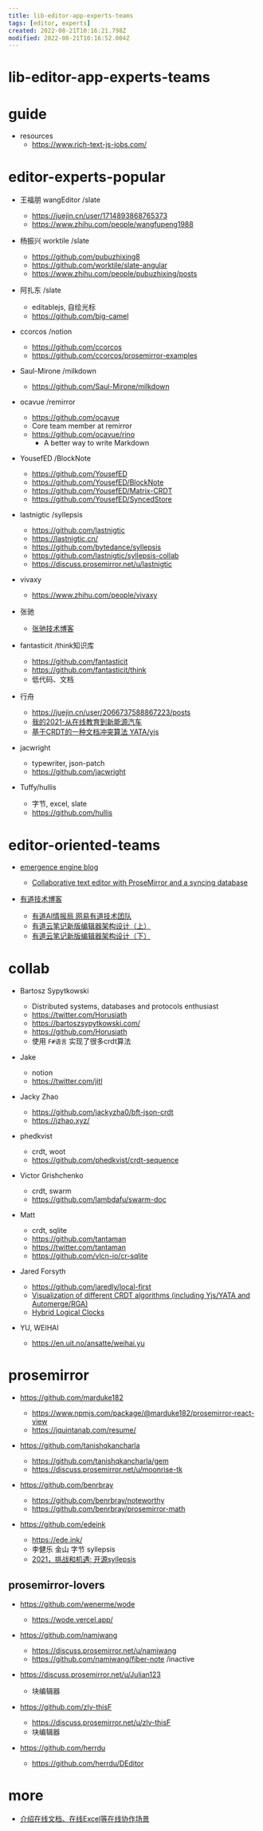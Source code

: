 ```yaml
---
title: lib-editor-app-experts-teams
tags: [editor, experts]
created: 2022-08-21T10:16:21.798Z
modified: 2022-08-21T10:16:52.004Z
---
```


# lib-editor-app-experts-teams

# guide

- resources
  - https://www.rich-text-js-jobs.com/
# editor-experts-popular
- 王福朋 wangEditor  /slate
  - https://juejin.cn/user/1714893868765373
  - https://www.zhihu.com/people/wangfupeng1988

- 杨振兴 worktile   /slate
  - https://github.com/pubuzhixing8
  - https://github.com/worktile/slate-angular
  - https://www.zhihu.com/people/pubuzhixing/posts

- 阿扎东 /slate
  - editablejs, 自绘光标
  - https://github.com/big-camel

- ccorcos /notion
  - https://github.com/ccorcos
  - https://github.com/ccorcos/prosemirror-examples

- Saul-Mirone /milkdown
  - https://github.com/Saul-Mirone/milkdown

- ocavue /remirror
  - https://github.com/ocavue
  - Core team member at remirror
  - https://github.com/ocavue/rino
    - A better way to write Markdown

- YousefED /BlockNote
  - https://github.com/YousefED
  - https://github.com/YousefED/BlockNote
  - https://github.com/YousefED/Matrix-CRDT
  - https://github.com/YousefED/SyncedStore

- lastnigtic /syllepsis
  - https://github.com/lastnigtic
  - https://lastnigtic.cn/
  - https://github.com/bytedance/syllepsis
  - https://github.com/lastnigtic/syllepsis-collab
  - https://discuss.prosemirror.net/u/lastnigtic

- vivaxy
  - https://www.zhihu.com/people/vivaxy

- 张驰
  - [张驰技术博客](https://juejin.cn/user/3456520286121437/posts)

- fantasticit /think知识库
  - https://github.com/fantasticit
  - https://github.com/fantasticit/think
  - 低代码、文档

- 行舟
  - https://juejin.cn/user/2066737588867223/posts
  - [我的2021-从在线教育到新能源汽车](https://juejin.cn/post/7043089265575591949)
  - [基于CRDT的一种文档冲突算法 YATA/yjs](https://juejin.cn/post/7064236095440961550)

- jacwright
  - typewriter, json-patch
  - https://github.com/jacwright

- Tuffy/hullis
  - 字节, excel, slate
  - https://github.com/hullis
# editor-oriented-teams
- [emergence engine blog](https://emergence-engineering.com/blog)
  - [Collaborative text editor with ProseMirror and a syncing database](https://emergence-engineering.com/blog/prosemirror-sync-1_202007)

- [有道技术博客](https://techblog.youdao.com/)
  - [有道AI情报局 网易有道技术团队](https://juejin.cn/user/1882007127197694/posts)
  - [有道云笔记新版编辑器架构设计（上）](https://juejin.cn/post/6920054071571251208)
  - [有道云笔记新版编辑器架构设计（下）](https://juejin.cn/post/6922343979325325319)
# collab
- Bartosz Sypytkowski
  - Distributed systems, databases and protocols enthusiast
  - https://twitter.com/Horusiath
  - https://bartoszsypytkowski.com/
  - https://github.com/Horusiath
  - 使用 `F#语言` 实现了很多crdt算法

- Jake
  - notion
  - https://twitter.com/jitl

- Jacky Zhao
  - https://github.com/jackyzha0/bft-json-crdt
  - https://jzhao.xyz/

- phedkvist
  - crdt, woot
  - https://github.com/phedkvist/crdt-sequence

- Victor Grishchenko
  - crdt, swarm
  - https://github.com/lambdafu/swarm-doc

- Matt
  - crdt, sqlite
  - https://github.com/tantaman
  - https://twitter.com/tantaman
  - https://github.com/vlcn-io/cr-sqlite

- Jared Forsyth
  - https://github.com/jaredly/local-first
  - [Visualization of different CRDT algorithms (including Yjs/YATA and Automerge/RGA)](https://text-crdt-compare.surge.sh/)
  - [Hybrid Logical Clocks](https://jaredforsyth.com/posts/hybrid-logical-clocks/)

- YU, WEIHAI
  - https://en.uit.no/ansatte/weihai.yu
# prosemirror
- https://github.com/marduke182
  - https://www.npmjs.com/package/@marduke182/prosemirror-react-view
  - https://jquintanab.com/resume/

- https://github.com/tanishqkancharla
  - https://github.com/tanishqkancharla/gem
  - https://discuss.prosemirror.net/u/moonrise-tk

- https://github.com/benrbray
  - https://github.com/benrbray/noteworthy
  - https://github.com/benrbray/prosemirror-math

- https://github.com/edeink
  - https://ede.ink/
  - 李健乐 金山 字节 syllepsis
  - [2021，挑战和机遇: 开源syllepsis](https://ede.ink/half_year_in_toutiao.html)

## prosemirror-lovers

- https://github.com/wenerme/wode
  - https://wode.vercel.app/

- https://github.com/namiwang
  - https://discuss.prosemirror.net/u/namiwang
  - https://github.com/namiwang/fiber-note /inactive

- https://discuss.prosemirror.net/u/Julian123
  - 块编辑器

- https://github.com/zlv-thisF
  - https://discuss.prosemirror.net/u/zlv-thisF
  - 块编辑器

- https://github.com/herrdu
  - https://github.com/herrdu/DEditor
# more
- [介绍在线文档、在线Excel等在线协作场景](https://www.zhihu.com/column/c_1412741892215459840)
 
